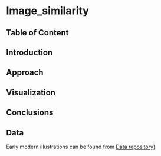 # Image_similarity

## Table of Content


## Introduction


## Approach

## Visualization

## Conclusions

## Data
Early modern illustrations can be found from [Data repository](https://github.com/dhh23/early_modern_data))
